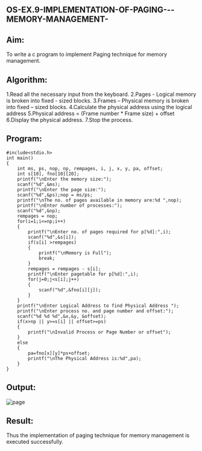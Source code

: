 ## OS-EX.9-IMPLEMENTATION-OF-PAGING---MEMORY-MANAGEMENT-
## Aim:
To write a c program to implement Paging technique for memory management.
## Algorithm:
1.Read all the necessary input from the keyboard.
2.Pages - Logical memory is broken into fixed - sized blocks.
3.Frames – Physical memory is broken into fixed – sized blocks.
4.Calculate the physical address using the logical address
5.Physical address = (Frame number * Frame size) + offset
6.Display the physical address.
7.Stop the process.
## Program:
```
#include<stdio.h>
int main()
{
    int ms, ps, nop, np, rempages, i, j, x, y, pa, offset;
    int s[10], fno[10][20];
    printf("\nEnter the memory size:");
    scanf("%d",&ms);
    printf("\nEnter the page size:");
    scanf("%d",&ps);nop = ms/ps;
    printf("\nThe no. of pages available in memory are:%d ",nop);
    printf("\nEnter number of processes:");
    scanf("%d",&np);
    rempages = nop;
    for(i=1;i<=np;i++)
    {
        printf("\nEnter no. of pages required for p[%d]:",i);
        scanf("%d",&s[i]);
        if(s[i] >rempages)
        {
            printf("\nMemory is Full");
            break;
        }
        rempages = rempages - s[i];
        printf("\nEnter pagetable for p[%d]:",i);
        for(j=0;j<s[i];j++)
        {
            scanf("%d",&fno[i][j]);
        }    
    }
    printf("\nEnter Logical Address to find Physical Address ");
    printf("\nEnter process no. and page number and offset:");
    scanf("%d %d %d",&x,&y, &offset);
    if(x>np || y>=s[i] || offset>=ps)
    {
        printf("\nInvalid Process or Page Number or offset");
    }
    else
    {
        pa=fno[x][y]*ps+offset;
        printf("\nThe Physical Address is:%d",pa);
    }
}
```
## Output:
![page](https://github.com/balar2004/OS-EX.9-IMPLEMENTATION-OF-PAGING---MEMORY-MANAGEMENT-/assets/118791778/1972b0fb-caa9-45c6-9e80-1d2644867a5d)
## Result:
Thus the implementation of paging technique for memory management is executed successfully.
